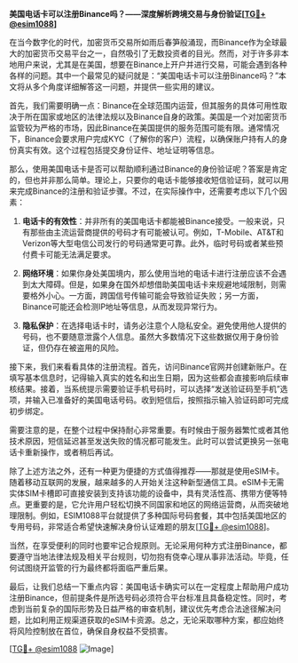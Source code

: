 **美国电话卡可以注册Binance吗？——深度解析跨境交易与身份验证[[TG💪+ @esim1088](https://t.me/s/esim1088)]**

在当今数字化的时代，加密货币交易所如雨后春笋般涌现，而Binance作为全球最大的加密货币交易平台之一，自然吸引了无数投资者的目光。然而，对于许多非本地用户来说，尤其是在美国，想要在Binance上开户并进行交易，可能会遇到各种各样的问题。其中一个最常见的疑问就是：“美国电话卡可以注册Binance吗？”本文将从多个角度详细解答这一问题，并提供一些实用的建议。

首先，我们需要明确一点：Binance在全球范围内运营，但其服务的具体可用性取决于所在国家或地区的法律法规以及Binance自身的政策。美国是一个对加密货币监管较为严格的市场，因此Binance在美国提供的服务范围可能有限。通常情况下，Binance会要求用户完成KYC（了解你的客户）流程，以确保账户持有人的身份真实有效。这个过程包括提交身份证件、地址证明等信息。

那么，使用美国电话卡是否可以帮助顺利通过Binance的身份验证呢？答案是肯定的，但也并非那么简单。理论上，只要你的电话卡能够接收短信验证码，就可以用来完成Binance的注册和验证步骤。不过，在实际操作中，还需要考虑以下几个因素：

1. **电话卡的有效性**：并非所有的美国电话卡都能被Binance接受。一般来说，只有那些由主流运营商提供的号码才有可能被认可。例如，T-Mobile、AT&T和Verizon等大型电信公司发行的号码通常更可靠。此外，临时号码或者某些预付费卡可能无法满足要求。

2. **网络环境**：如果你身处美国境内，那么使用当地的电话卡进行注册应该不会遇到太大障碍。但是，如果身在国外却想借助美国电话卡来规避地域限制，则需要格外小心。一方面，跨国信号传输可能会导致验证失败；另一方面，Binance可能还会检测IP地址等信息，从而发现异常行为。

3. **隐私保护**：在选择电话卡时，请务必注意个人隐私安全。避免使用他人提供的号码，也不要随意泄露个人信息。虽然大多数情况下这些数据仅用于身份验证，但仍存在被盗用的风险。

接下来，我们来看看具体的注册流程。首先，访问Binance官网并创建新账户。在填写基本信息时，记得输入真实的姓名和出生日期，因为这些都会直接影响后续审核结果。接着，当系统提示需要验证手机号码时，可以选择“发送验证码至手机”选项，并输入已准备好的美国电话号码。收到短信后，按照指示输入验证码即可完成初步绑定。

需要注意的是，在整个过程中保持耐心非常重要。有时候由于服务器繁忙或者其他技术原因，短信延迟甚至发送失败的情况都可能发生。此时可以尝试更换另一张电话卡重新操作，或者稍后再试。

除了上述方法之外，还有一种更为便捷的方式值得推荐——那就是使用eSIM卡。随着移动互联网的发展，越来越多的人开始关注这种新型通信工具。eSIM卡无需实体SIM卡槽即可直接安装到支持该功能的设备中，具有灵活性高、携带方便等特点。更重要的是，它允许用户轻松切换不同国家和地区的网络运营商，从而突破地理限制。例如，ESIM1088平台就提供了多种国际号码套餐，其中包括美国地区的专用号码，非常适合希望快速解决身份认证难题的朋友[[TG💪+ @esim1088](https://t.me/s/esim1088)]。

当然，在享受便利的同时也要牢记合规原则。无论采用何种方式注册Binance，都要遵守当地法律法规及相关平台规则，切勿抱有侥幸心理从事非法活动。毕竟，任何试图绕开监管的行为最终都将面临严重后果。

最后，让我们总结一下重点内容：美国电话卡确实可以在一定程度上帮助用户成功注册Binance，但前提条件是所选号码必须符合平台标准且具备稳定性。同时，考虑到当前复杂的国际形势及日益严格的审查机制，建议优先考虑合法途径解决问题，比如利用正规渠道获取的eSIM卡资源。总之，无论采取哪种方案，都应始终将风险控制放在首位，确保自身权益不受损害。

[[TG💪+ @esim1088](https://t.me/s/esim1088) ![Image](https://i.postimg.cc/4NQfJmqS/Snipaste-2025-05-13-00-14-12.png)]